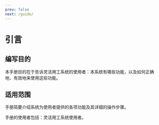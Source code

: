 ```yaml
---
prev: false
next: /guide/
---
```


# 引言

## 编写目的

本手册目的在于告诉灵活用工系统的使用者：本系统有哪些功能，以及如何正确地、有效地来使用这些功能。

## 适用范围

手册简要介绍系统为使用者提供的各项功能及其详细的操作步骤。 

手册的使用者包括：灵活用工系统使用者。

